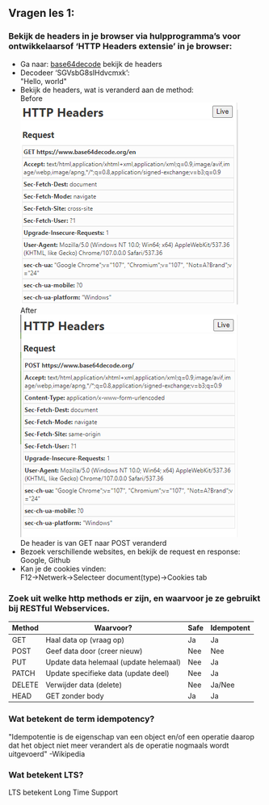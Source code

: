 ## Vragen les 1:

### Bekijk de headers in je browser via hulpprogramma’s voor ontwikkelaarsof ‘HTTP Headers extensie’ in je browser: 
- Ga naar: [base64decode](https://www.base64decode.org/en) bekijk de headers 
- Decodeer ‘SGVsbG8sIHdvcmxk’:  
"Hello, world"
- Bekijk de headers, wat is veranderd aan de method:  
Before  
![Before](https://github.com/BoyK99/prog02-6/blob/master/img/before.png?raw=true)  
After  
![After](https://github.com/BoyK99/prog02-6/blob/master/img/after.png?raw=true)  
De header is van GET naar POST veranderd
- Bezoek verschillende websites, en bekijk de request en response:  
Google, Github
- Kan je de cookies vinden:  
F12->Netwerk->Selecteer document(type)->Cookies tab


### Zoek uit welke http methods er zijn, en waarvoor je ze gebruikt bij RESTful Webservices.  
| Method | Waarvoor?                              | Safe | Idempotent |
|--------|----------------------------------------|------|------------|
| GET    | Haal data op (vraag op)                | Ja   | Ja         |
| POST   | Geef data door (creer nieuw)           | Nee  | Nee        |
| PUT    | Update data helemaal (update helemaal) | Nee  | Ja         |
| PATCH  | Update specifieke data (update deel)   | Nee  | Ja         |
| DELETE | Verwijder data (delete)                | Nee  | Ja/Nee     |
| HEAD   | GET zonder body                        | Ja   | Ja         |

### Wat betekent de term idempotency?
"Idempotentie is de eigenschap van een object en/of een operatie daarop dat het object niet meer verandert als de operatie nogmaals wordt uitgevoerd" -Wikipedia

### Wat betekent LTS?
LTS betekent Long Time Support
